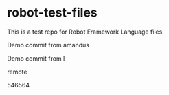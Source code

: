 # robot-test-files

This is a test repo for Robot Framework Language files

Demo commit from amandus


Demo commit from l

remote

546564
